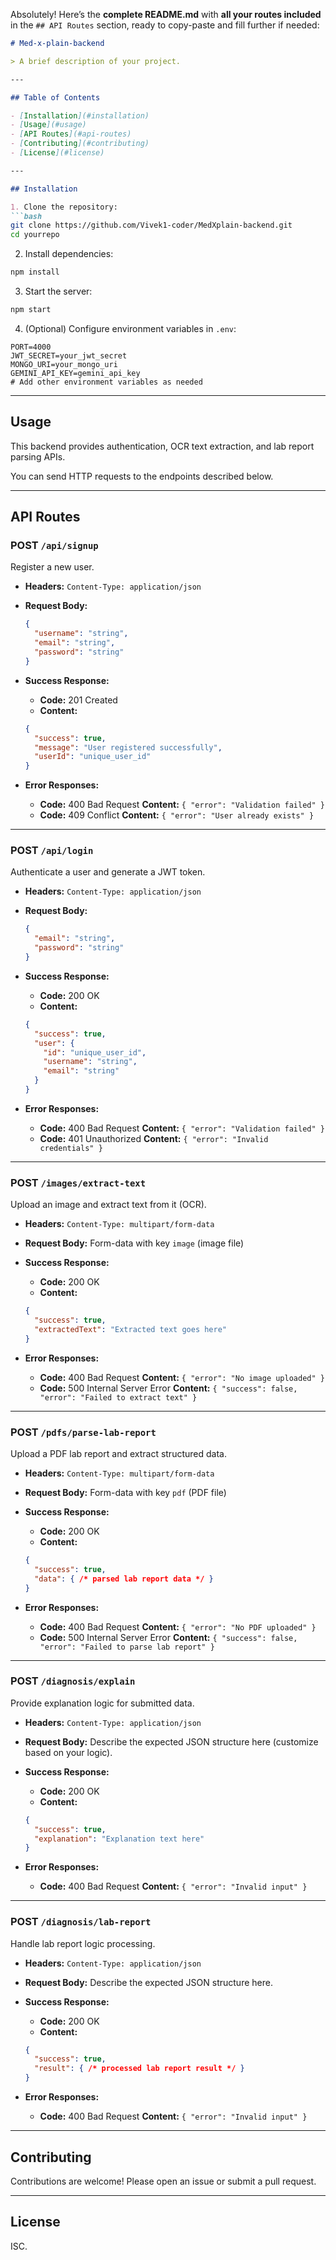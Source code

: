Absolutely! Here’s the **complete README.md** with **all your routes included** in the `## API Routes` section, ready to copy-paste and fill further if needed:

````markdown
# Med-x-plain-backend

> A brief description of your project.

---

## Table of Contents

- [Installation](#installation)  
- [Usage](#usage)  
- [API Routes](#api-routes)  
- [Contributing](#contributing)  
- [License](#license)  

---

## Installation

1. Clone the repository:  
```bash
git clone https://github.com/Vivek1-coder/MedXplain-backend.git
cd yourrepo
````

2. Install dependencies:

```bash
npm install
```

3. Start the server:

```bash
npm start
```

4. (Optional) Configure environment variables in `.env`:

```env
PORT=4000
JWT_SECRET=your_jwt_secret
MONGO_URI=your_mongo_uri
GEMINI_API_KEY=gemini_api_key
# Add other environment variables as needed
```

---

## Usage

This backend provides authentication, OCR text extraction, and lab report parsing APIs.

You can send HTTP requests to the endpoints described below.

---

## API Routes

### POST `/api/signup`

Register a new user.

* **Headers:**
  `Content-Type: application/json`

* **Request Body:**

  ```json
  {
    "username": "string",
    "email": "string",
    "password": "string"
  }
  ```

* **Success Response:**

  * **Code:** 201 Created
  * **Content:**

  ```json
  {
    "success": true,
    "message": "User registered successfully",
    "userId": "unique_user_id"
  }
  ```

* **Error Responses:**

  * **Code:** 400 Bad Request
    **Content:** `{ "error": "Validation failed" }`
  * **Code:** 409 Conflict
    **Content:** `{ "error": "User already exists" }`

---

### POST `/api/login`

Authenticate a user and generate a JWT token.

* **Headers:**
  `Content-Type: application/json`

* **Request Body:**

  ```json
  {
    "email": "string",
    "password": "string"
  }
  ```

* **Success Response:**

  * **Code:** 200 OK
  * **Content:**

  ```json
  {
    "success": true,
    "user": {
      "id": "unique_user_id",
      "username": "string",
      "email": "string"
    }
  }
  ```

* **Error Responses:**

  * **Code:** 400 Bad Request
    **Content:** `{ "error": "Validation failed" }`
  * **Code:** 401 Unauthorized
    **Content:** `{ "error": "Invalid credentials" }`

---

### POST `/images/extract-text`

Upload an image and extract text from it (OCR).

* **Headers:**
  `Content-Type: multipart/form-data`

* **Request Body:**
  Form-data with key `image` (image file)

* **Success Response:**

  * **Code:** 200 OK
  * **Content:**

  ```json
  {
    "success": true,
    "extractedText": "Extracted text goes here"
  }
  ```

* **Error Responses:**

  * **Code:** 400 Bad Request
    **Content:** `{ "error": "No image uploaded" }`
  * **Code:** 500 Internal Server Error
    **Content:** `{ "success": false, "error": "Failed to extract text" }`

---

### POST `/pdfs/parse-lab-report`

Upload a PDF lab report and extract structured data.

* **Headers:**
  `Content-Type: multipart/form-data`

* **Request Body:**
  Form-data with key `pdf` (PDF file)

* **Success Response:**

  * **Code:** 200 OK
  * **Content:**

  ```json
  {
    "success": true,
    "data": { /* parsed lab report data */ }
  }
  ```

* **Error Responses:**

  * **Code:** 400 Bad Request
    **Content:** `{ "error": "No PDF uploaded" }`
  * **Code:** 500 Internal Server Error
    **Content:** `{ "success": false, "error": "Failed to parse lab report" }`

---

### POST `/diagnosis/explain`

Provide explanation logic for submitted data.

* **Headers:**
  `Content-Type: application/json`

* **Request Body:**
  Describe the expected JSON structure here (customize based on your logic).

* **Success Response:**

  * **Code:** 200 OK
  * **Content:**

  ```json
  {
    "success": true,
    "explanation": "Explanation text here"
  }
  ```

* **Error Responses:**

  * **Code:** 400 Bad Request
    **Content:** `{ "error": "Invalid input" }`

---

### POST `/diagnosis/lab-report`

Handle lab report logic processing.

* **Headers:**
  `Content-Type: application/json`

* **Request Body:**
  Describe the expected JSON structure here.

* **Success Response:**

  * **Code:** 200 OK
  * **Content:**

  ```json
  {
    "success": true,
    "result": { /* processed lab report result */ }
  }
  ```

* **Error Responses:**

  * **Code:** 400 Bad Request
    **Content:** `{ "error": "Invalid input" }`

---

## Contributing

Contributions are welcome! Please open an issue or submit a pull request.

---

## License

ISC.

```

